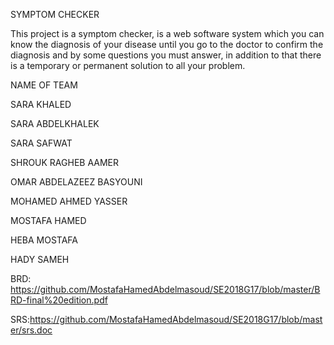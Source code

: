 SYMPTOM CHECKER

This project is a symptom checker, is a web software system which you can know the diagnosis of your disease until you go to the doctor to confirm the diagnosis and by some questions you must answer, in addition to that there is a temporary or permanent solution to all your problem.



NAME OF TEAM 

SARA KHALED

SARA ABDELKHALEK

SARA SAFWAT

SHROUK RAGHEB AAMER

OMAR ABDELAZEEZ BASYOUNI

MOHAMED AHMED YASSER

MOSTAFA HAMED

HEBA MOSTAFA

HADY SAMEH

BRD: https://github.com/MostafaHamedAbdelmasoud/SE2018G17/blob/master/BRD-final%20edition.pdf

SRS:https://github.com/MostafaHamedAbdelmasoud/SE2018G17/blob/master/srs.doc
